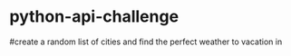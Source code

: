 # python-api-challenge

#create a random list of cities and find the perfect weather to vacation in

